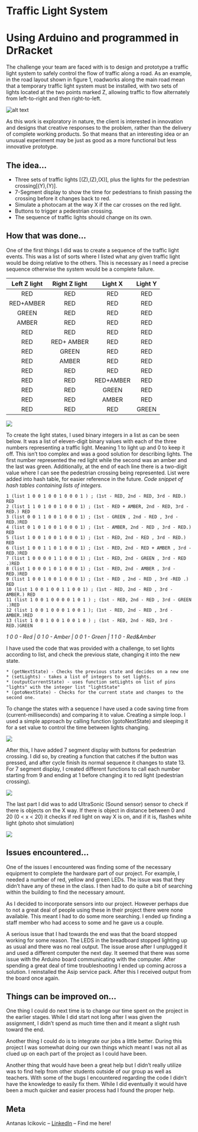 # Traffic Light System
# Using Arduino and programmed in DrRacket

The challenge your team are faced with is to design and prototype a traffic light system to safely control the flow of traffic along a road. As an example, in the road layout shown in figure 1, roadworks along the main road mean that a temporary traffic light system must be installed, with two sets of lights located at the two points marked Z, allowing traffic to flow alternately from left-to-right and then right-to-left.

![alt text](img/roadwork.png "Main page")


As this work is exploratory in nature, the client is interested in innovation and designs that creative responses to the problem, rather than the delivery of complete working products. So that means that an interesting idea or an unusual experiment may be just as good as a more functional but less innovative prototype.

## The idea...
* Three sets of traffic lights [(Z),(Z),(X)], plus the lights for the pedestrian crossing[(Y),(Y)].
* 7-Segment display to show the time for pedestrians to finish
passing the crossing before it changes back to red.
* Simulate a photocam at the way X if the car crosses on the red light.
* Buttons to trigger a pedestrian crossing.
* The sequence of traffic lights should change on its own.

## How that was done...

One of the first things I did was to create a sequence of the traffic light events. This was a list of sorts where I listed what any given traffic light would be doing relative to the others. This is necessary as I need a precise sequence otherwise the system would be a complete failure.

| Left Z light  | Right Z light |    Light X    |    Light Y    |
|      :---:       |      :---:       |      :---:       |      :---:       |
| RED| RED  | RED  | RED  |
| RED+AMBER  | RED  | RED  | RED  | 
| GREEN  | RED | RED | RED |
| AMBER | RED | RED | RED |
| RED | RED | RED | RED |
| RED | RED+ AMBER | RED | RED |
| RED | GREEN | RED | RED |
| RED | AMBER | RED | RED |
| RED | RED | RED | RED |
| RED | RED | RED+AMBER | RED |
| RED | RED | GREEN | RED |
| RED | RED | AMBER | RED |
| RED | RED | RED | GREEN |

![](img/FSM.png)

To create the light states, I used binary integers in a list as can be seen below. It was a list of eleven-digit binary values with each of the three numbers representing a traffic light. Meaning 1 to light up and 0 to keep it off. This isn’t too complex and was a good solution for describing lights. The first number represented the red light while the second was an amber and the last was green. Additionally, at the end of each line there is a two-digit value where I can see the pedestrian crossing being represented. List were added into hash table, for easier reference in the future.
*Code snippet of hash tables containing lists of integers.*
```
1 (list 1 0 0 1 0 0 1 0 0 0 1 ) ; (1st - RED, 2nd - RED, 3rd - RED.) RED
2 (list 1 1 0 1 0 0 1 0 0 0 1) ; (1st - RED + AMBER, 2nd - RED, 3rd - RED.) RED
3 (list 0 0 1 1 0 0 1 0 0 0 1) ; (1st - GREEN , 2nd - RED , 3rd - RED.)RED
4 (list 0 1 0 1 0 0 1 0 0 0 1) ; (1st - AMBER, 2nd - RED , 3rd - RED.) RED
5 (list 1 0 0 1 0 0 1 0 0 0 1) ; (1st - RED, 2nd - RED , 3rd - RED.) RED
6 (list 1 0 0 1 1 0 1 0 0 0 1) ; (1st - RED, 2nd - RED + AMBER , 3rd - RED.)RED
7 (list 1 0 0 0 0 1 1 0 0 0 1) ; (1st - RED, 2nd - GREEN , 3rd - RED .)RED
8 (list 1 0 0 0 1 0 1 0 0 0 1) ; (1st - RED, 2nd - AMBER , 3rd - RED.)RED
9 (list 1 0 0 1 0 0 1 0 0 0 1) ; (1st - RED , 2nd - RED , 3rd -RED .) RED
10 (list 1 0 0 1 0 0 1 1 0 0 1) ; (1st - RED, 2nd - RED , 3rd - AMBER.) RED
11 (list 1 0 0 1 0 0 0 0 1 0 1 ) ; (1st - RED, 2nd - RED , 3rd - GREEN .)RED
12 (list 1 0 0 1 0 0 0 1 0 0 1 ); (1st - RED, 2nd - RED , 3rd - AMBER.)RED
13 (list 1 0 0 1 0 0 1 0 0 1 0 ) ; (1st - RED, 2nd - RED, 3rd - RED.)GREEN 
```
*1 0 0 - Red | 0 1 0 - Amber | 0 0 1 - Green | 1 1 0 - Red&Amber*

I have used the code that was provided with a challenge, to set lights according to list, and check the previous state, changing it into the new state. 


    * (getNextState) - Checks the previous state and decides on a new one
    * (setLights) - takes a list of integers to set lights.
    * (outputCurrentState) - uses function setLights on list of pins "lights" with the integer list "lightState"
    * (gotoNextState) - Checks for the current state and changes to the second one.

To change the states with a sequence I have used a code saving time from (current-milliseconds) and comparing it to value. Creating a simple loop. I used a simple approach by calling function (gotoNextState) and sleeping it for a set value to control the time between lights changing. 

![](img/1.png)

After this, I have added 7 segment display with buttons for pedestrian crossing. I did so, by creating a function that catches if the button was pressed, and after cycle finish its normal sequence it changes to state 13. For 7 segment display, I created different functions to call each number starting from 9 and ending at 1 before changing it to red light (pedestrian crossing). 

![](img/2.png)

The last part I did was to add UltraSonic (Sound sensor) sensor to check if there is objects on the X way. If there is object in distance between 0 and 20 (0 < x < 20) it checks if red light on way X is on, and if it is, flashes white light (photo shot simulation) 

![](img/3.png)

## Issues encountered...

One of the issues I encountered was finding some of the necessary equipment to complete the hardware part of our project. For example, I needed a number of red, yellow and green LEDs. The issue was that they didn’t have any of these in the class. I then had to do quite a bit of searching within the building to find the necessary amount.

As I decided to incorporate sensors into our project. However perhaps due to not a great deal of people using these in their project there were none available. This meant I had to do some more searching. I ended up finding a staff member who had access to some and he gave us a couple.

A serious issue that I had towards the end was that the board stopped working for some reason. The LEDS in the breadboard stopped lighting up as usual and there was no real output. The issue arose after I unplugged it and used a different computer the next day. It seemed that there was some issue with the Arduino board communicating with the computer. After spending a great deal of time troubleshooting I ended up coming across a solution. I reinstalled the Asip service pack. After this I received output from the board once again. 

## Things can be improved on...

One thing I could do next time is to change our time spent on the project in the earlier stages. While I did start not long after I was given the assignment, I didn’t spend as much time then and it meant a slight rush toward the end.

Another thing I could do is to integrate our jobs a little better. During this project I was somewhat doing our own things which meant I was not all as clued up on each part of the project as I could have been.

Another thing that would have been a great help but I didn’t really utilize was to find help from other students outside of our group as well as teachers. With some of the bugs I encountered regarding the code I didn’t have the knowledge to easily fix them. While I did eventually it would have been a much quicker and easier process had I found the proper help. 
## Meta
Antanas Icikovic – [LinkedIn](https://www.linkedin.com/in/antanas-icikovic/) – Find me here!
